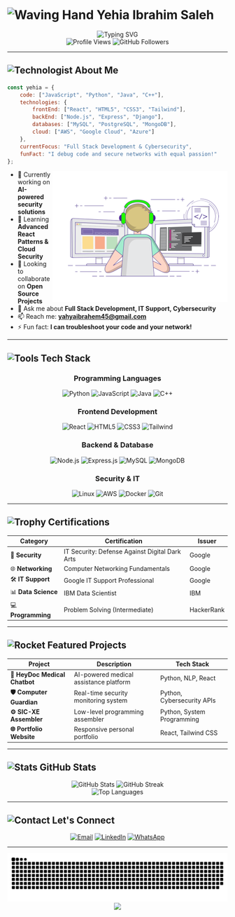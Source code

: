 # <img src="https://raw.githubusercontent.com/Tarikul-Islam-Anik/Animated-Fluent-Emojis/master/Emojis/Hand%20gestures/Waving%20Hand.png" alt="Waving Hand" width="35" height="35" /> Yehia Ibrahim Saleh

<div align="center">
  <img src="https://readme-typing-svg.herokuapp.com?font=Fira+Code&size=22&duration=3000&pause=1000&color=0CE82B&center=true&vCenter=true&width=600&lines=Full+Stack+Developer;Cybersecurity+Enthusiast;IT+Specialist;Problem+Solver" alt="Typing SVG" />
</div>

<div align="center">
  <img src="https://komarev.com/ghpvc/?username=yehiaibrahim&label=Profile%20views&color=0e75b6&style=flat" alt="Profile Views" />
  <img src="https://img.shields.io/github/followers/yehiaibrahim?label=Followers&style=social" alt="GitHub Followers" />
</div>

---

## <img src="https://raw.githubusercontent.com/Tarikul-Islam-Anik/Animated-Fluent-Emojis/master/Emojis/People/Technologist.png" alt="Technologist" width="35" height="35" /> About Me

```javascript
const yehia = {
    code: ["JavaScript", "Python", "Java", "C++"],
    technologies: {
        frontEnd: ["React", "HTML5", "CSS3", "Tailwind"],
        backEnd: ["Node.js", "Express", "Django"],
        databases: ["MySQL", "PostgreSQL", "MongoDB"],
        cloud: ["AWS", "Google Cloud", "Azure"]
    },
    currentFocus: "Full Stack Development & Cybersecurity",
    funFact: "I debug code and secure networks with equal passion!"
};
```

<img align="right" alt="Coding" width="400" src="https://raw.githubusercontent.com/devSouvik/devSouvik/master/gif3.gif">

- 🔭 Currently working on **AI-powered security solutions**
- 🌱 Learning **Advanced React Patterns & Cloud Security**
- 👯 Looking to collaborate on **Open Source Projects**
- 💬 Ask me about **Full Stack Development, IT Support, Cybersecurity**
- 📫 Reach me: **yahyaibrahem45@gmail.com**
- ⚡ Fun fact: **I can troubleshoot your code and your network!**

---

## <img src="https://raw.githubusercontent.com/Tarikul-Islam-Anik/Animated-Fluent-Emojis/master/Emojis/Objects/Hammer%20and%20Wrench.png" alt="Tools" width="35" height="35" /> Tech Stack

<div align="center">

### Programming Languages
![Python](https://img.shields.io/badge/Python-3776AB?style=for-the-badge&logo=python&logoColor=white)
![JavaScript](https://img.shields.io/badge/JavaScript-F7DF1E?style=for-the-badge&logo=javascript&logoColor=black)
![Java](https://img.shields.io/badge/Java-ED8B00?style=for-the-badge&logo=java&logoColor=white)
![C++](https://img.shields.io/badge/C++-00599C?style=for-the-badge&logo=c%2B%2B&logoColor=white)

### Frontend Development
![React](https://img.shields.io/badge/React-20232A?style=for-the-badge&logo=react&logoColor=61DAFB)
![HTML5](https://img.shields.io/badge/HTML5-E34F26?style=for-the-badge&logo=html5&logoColor=white)
![CSS3](https://img.shields.io/badge/CSS3-1572B6?style=for-the-badge&logo=css3&logoColor=white)
![Tailwind](https://img.shields.io/badge/Tailwind_CSS-38B2AC?style=for-the-badge&logo=tailwind-css&logoColor=white)

### Backend & Database
![Node.js](https://img.shields.io/badge/Node.js-43853D?style=for-the-badge&logo=node.js&logoColor=white)
![Express.js](https://img.shields.io/badge/Express.js-404D59?style=for-the-badge)
![MySQL](https://img.shields.io/badge/MySQL-00000F?style=for-the-badge&logo=mysql&logoColor=white)
![MongoDB](https://img.shields.io/badge/MongoDB-4EA94B?style=for-the-badge&logo=mongodb&logoColor=white)

### Security & IT
![Linux](https://img.shields.io/badge/Linux-FCC624?style=for-the-badge&logo=linux&logoColor=black)
![AWS](https://img.shields.io/badge/AWS-232F3E?style=for-the-badge&logo=amazon-aws&logoColor=white)
![Docker](https://img.shields.io/badge/Docker-2496ED?style=for-the-badge&logo=docker&logoColor=white)
![Git](https://img.shields.io/badge/Git-F05032?style=for-the-badge&logo=git&logoColor=white)

</div>

---

## <img src="https://raw.githubusercontent.com/Tarikul-Islam-Anik/Animated-Fluent-Emojis/master/Emojis/Activities/Trophy.png" alt="Trophy" width="35" height="35" /> Certifications

<div align="center">

| **Category** | **Certification** | **Issuer** |
|---|---|---|
| 🔐 **Security** | IT Security: Defense Against Digital Dark Arts | Google |
| 🌐 **Networking** | Computer Networking Fundamentals | Google |
| 🛠️ **IT Support** | Google IT Support Professional | Google |
| 📊 **Data Science** | IBM Data Scientist | IBM |
| 💻 **Programming** | Problem Solving (Intermediate) | HackerRank |

</div>

---

## <img src="https://raw.githubusercontent.com/Tarikul-Islam-Anik/Animated-Fluent-Emojis/master/Emojis/Objects/Rocket.png" alt="Rocket" width="35" height="35" /> Featured Projects

<div align="center">

| Project | Description | Tech Stack |
|---------|-------------|------------|
| **🏥 HeyDoc Medical Chatbot** | AI-powered medical assistance platform | Python, NLP, React |
| **🛡️ Computer Guardian** | Real-time security monitoring system | Python, Cybersecurity APIs |
| **⚙️ SIC-XE Assembler** | Low-level programming assembler | Python, System Programming |
| **🌐 Portfolio Website** | Responsive personal portfolio | React, Tailwind CSS |

</div>

---

## <img src="https://raw.githubusercontent.com/Tarikul-Islam-Anik/Animated-Fluent-Emojis/master/Emojis/Objects/Bar%20Chart.png" alt="Stats" width="35" height="35" /> GitHub Stats

<div align="center">
  <img src="https://github-readme-stats.vercel.app/api?username=yehiaibrahim&show_icons=true&theme=radical" alt="GitHub Stats" />
  <img src="https://github-readme-streak-stats.herokuapp.com/?user=yehiaibrahim&theme=radical" alt="GitHub Streak" />
</div>

<div align="center">
  <img src="https://github-readme-stats.vercel.app/api/top-langs/?username=yehiaibrahim&layout=compact&theme=radical" alt="Top Languages" />
</div>

---

## <img src="https://raw.githubusercontent.com/Tarikul-Islam-Anik/Animated-Fluent-Emojis/master/Emojis/Objects/Telephone.png" alt="Contact" width="35" height="35" /> Let's Connect

<div align="center">

[![Email](https://img.shields.io/badge/Email-D14836?style=for-the-badge&logo=gmail&logoColor=white)](mailto:yahyaibrahem45@gmail.com)
[![LinkedIn](https://img.shields.io/badge/LinkedIn-0077B5?style=for-the-badge&logo=linkedin&logoColor=white)](https://www.linkedin.com/in/yehia-ibrahim-8154b0201/)
[![WhatsApp](https://img.shields.io/badge/WhatsApp-25D366?style=for-the-badge&logo=whatsapp&logoColor=white)](https://wa.me/+971564269560)

</div>

---

<div align="center">
  <img src="https://raw.githubusercontent.com/Platane/snk/output/github-contribution-grid-snake.svg" alt="Snake animation" />
</div>

<div align="center">
  <img src="https://capsule-render.vercel.app/api?type=waving&color=gradient&height=100&section=footer" />
</div>
